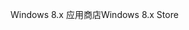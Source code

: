 <span data-ttu-id="daac6-101">Windows 8.x 应用商店</span><span class="sxs-lookup"><span data-stu-id="daac6-101">Windows 8.x Store</span></span>